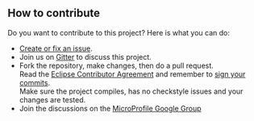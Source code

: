 
## How to contribute

Do you want to contribute to this project? Here is what you can do:

* [Create or fix an issue](https://github.com/eclipse/microprofile-starter/issues).
* Join us on [Gitter](https://gitter.im/eclipse/microprofile-starter) to discuss this project.
* Fork the repository, make changes, then do a pull request.    
    Read the [Eclipse Contributor Agreement](https://www.eclipse.org/legal/ECA.php) and remember to [sign your commits](https://help.github.com/articles/signing-commits/).    
    Make sure the project compiles, has no checkstyle issues and your changes are tested.
* Join the discussions on the [MicroProfile Google Group](https://groups.google.com/forum/#!forum/microprofile)

